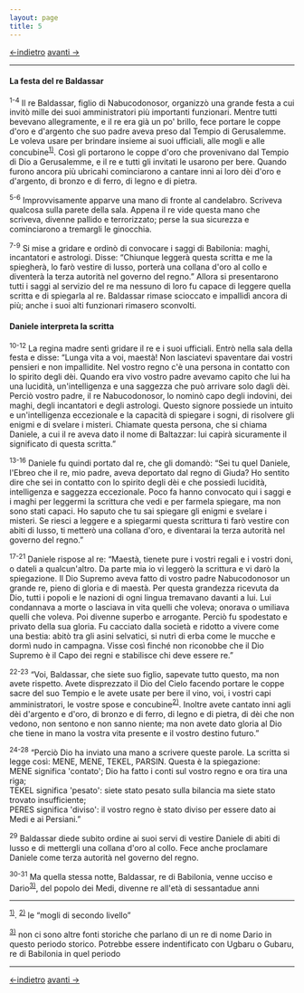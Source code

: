 ```yaml
---
layout: page
title: 5
---
```

[<-indietro](da04.html) [avanti ->](da06.html)

---------------------------------------
#### La festa del re Baldassar

<sup>1-4</sup> Il re Baldassar, figlio di Nabucodonosor, organizzò una
grande festa a cui invitò mille dei suoi amministratori più importanti
funzionari. Mentre tutti bevevano allegramente, e il re era già un po'
brillo, fece portare le coppe d'oro e d'argento che suo padre aveva
preso dal Tempio di Gerusalemme. Le voleva usare per brindare insieme ai
suoi ufficiali, alle mogli e alle
concubine<sup><a href="#fn__1" id="fnt__1" class="fn_top">1)</a></sup>.
Così gli portarono le coppe d'oro che provenivano dal Tempio di Dio a
Gerusalemme, e il re e tutti gli invitati le usarono per bere. Quando
furono ancora più ubricahi cominciarono a cantare inni ai loro dèi d'oro
e d'argento, di bronzo e di ferro, di legno e di pietra.

<sup>5-6</sup> Improvvisamente apparve una mano di fronte al candelabro.
Scriveva qualcosa sulla parete della sala. Appena il re vide questa mano
che scriveva, divenne pallido e terrorizzato; perse la sua sicurezza e
cominciarono a tremargli le ginocchia.

<sup>7-9</sup> Si mise a gridare e ordinò di convocare i saggi di
Babilonia: maghi, incantatori e astrologi. Disse: “Chiunque leggerà
questa scritta e me la spiegherà, lo farò vestire di lusso, porterà una
collana d'oro al collo e diventerà la terza autorità nel governo del
regno.” Allora si presentarono tutti i saggi al servizio del re ma
nessuno di loro fu capace di leggere quella scritta e di spiegarla al
re. Baldassar rimase scioccato e impallidì ancora di più; anche i suoi
alti funzionari rimasero sconvolti.

#### Daniele interpreta la scritta

<sup>10-12</sup> La regina madre sentì gridare il re e i suoi ufficiali.
Entrò nella sala della festa e disse: “Lunga vita a voi, maestà! Non
lasciatevi spaventare dai vostri pensieri e non impallidite. Nel vostro
regno c'è una persona in contatto con lo spirito degli dèi. Quando era
vivo vostro padre avevamo capito che lui ha una lucidità,
un'intelligenza e una saggezza che può arrivare solo dagli dèi. Perciò
vostro padre, il re Nabucodonosor, lo nominò capo degli indovini, dei
maghi, degli incantatori e degli astrologi. Questo signore possiede un
intuito e un'intelligenza eccezionale e la capacità di spiegare i sogni,
di risolvere gli enigmi e di svelare i misteri. Chiamate questa persona,
che si chiama Daniele, a cui il re aveva dato il nome di Baltazzar: lui
capirà sicuramente il significato di questa scritta.”

<sup>13-16</sup> Daniele fu quindi portato dal re, che gli domandò: “Sei
tu quel Daniele, l'Ebreo che il re, mio padre, aveva deportato dal regno
di Giuda? Ho sentito dire che sei in contatto con lo spirito degli dèi e
che possiedi lucidità, intelligenza e saggezza eccezionale. Poco fa
hanno convocato qui i saggi e i maghi per leggermi la scrittura che vedi
e per farmela spiegare, ma non sono stati capaci. Ho saputo che tu sai
spiegare gli enigmi e svelare i misteri. Se riesci a leggere e a
spiegarmi questa scrittura ti farò vestire con abiti di lusso, ti
metterò una collana d'oro, e diventarai la terza autorità nel governo
del regno.”

<sup>17-21</sup> Daniele rispose al re: “Maestà, tienete pure i vostri
regali e i vostri doni, o dateli a qualcun'altro. Da parte mia io vi
leggerò la scrittura e vi darò la spiegazione. Il Dio Supremo aveva
fatto di vostro padre Nabucodonosor un grande re, pieno di gloria e di
maestà. Per questa grandezza ricevuta da Dio, tutti i popoli e le
nazioni di ogni lingua tremavano davanti a lui. Lui condannava a morte o
lasciava in vita quelli che voleva; onorava o umiliava quelli che
voleva. Poi divenne superbo e arrogante. Perciò fu spodestato e privato
della sua gloria. Fu cacciato dalla società e ridotto a vivere come una
bestia: abitò tra gli asini selvatici, si nutrì di erba come le mucche e
dormì nudo in campagna. Visse così finché non riconobbe che il Dio
Supremo è il Capo dei regni e stabilisce chi deve essere re.”

<sup>22-23</sup> “Voi, Baldassar, che siete suo figlio, sapevate tutto
questo, ma non avete rispetto. Avete disprezzato il Dio del Cielo
facendo portare le coppe sacre del suo Tempio e le avete usate per bere
il vino, voi, i vostri capi amministratori, le vostre spose e concubine<sup><a href="#fn__2" id="fnt__2" class="fn_top">2)</a></sup>.
Inoltre avete cantato inni agli dèi d'argento e d'oro, di bronzo e di
ferro, di legno e di pietra, di dèi che non vedono, non sentono e non
sanno niente; ma non avete dato gloria al Dio che tiene in mano la
vostra vita presente e il vostro destino futuro.”

<sup>24-28</sup> “Perciò Dio ha inviato una mano a scrivere queste
parole. La scritta si legge così: MENE, MENE, TEKEL, PARSIN. Questa è la
spiegazione:  
MENE significa 'contato'; Dio ha fatto i conti sul vostro regno e ora
tira una riga;  
TEKEL significa 'pesato': siete stato pesato sulla bilancia ma siete
stato trovato insufficiente;  
PERES significa 'diviso': il vostro regno è stato diviso per essere dato
ai Medi e ai Persiani.”

<sup>29</sup> Baldassar diede subito ordine ai suoi servi di vestire
Daniele di abiti di lusso e di mettergli una collana d'oro al collo.
Fece anche proclamare Daniele come terza autorità nel governo del regno.

<sup>30-31</sup> Ma quella stessa notte, Baldassar, re di Babilonia,
venne ucciso e Dario<sup><a href="#fn__3" id="fnt__3" class="fn_top">3)</a></sup>, del popolo dei Medi, divenne re all'età di
sessantadue anni

---------------------------------------
<sup><a href="#fn__1" id="fnt__1" class="fn_top">1)</a></sup>.
<sup><a href="#fnt__2" id="fn__2" class="fn_bot">2)</a></sup>
le “mogli di secondo livello”

<sup><a href="#fnt__3" id="fn__3" class="fn_bot">3)</a></sup>
non ci sono altre fonti storiche che parlano di un re di nome Dario in
questo periodo storico. Potrebbe essere indentificato con Ugbaru o
Gubaru, re di Babilonia in quel periodo

---------------------------------------
[<-indietro](da04.html) [avanti ->](da06.html)